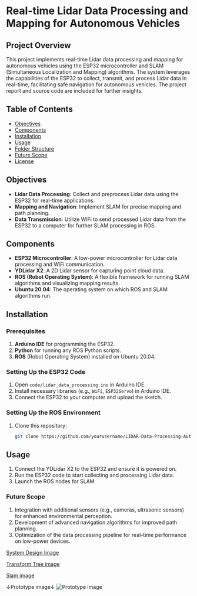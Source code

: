 # Real-time Lidar Data Processing and Mapping for Autonomous Vehicles

## Project Overview
This project implements real-time Lidar data processing and mapping for autonomous vehicles using the ESP32 microcontroller and SLAM (Simultaneous Localization and Mapping) algorithms. The system leverages the capabilities of the ESP32 to collect, transmit, and process Lidar data in real-time, facilitating safe navigation for autonomous vehicles. The project report and source code are included for further insights.

## Table of Contents
- [Objectives](#objectives)
- [Components](#components)
- [Installation](#installation)
- [Usage](#usage)
- [Folder Structure](#folder-structure)
- [Future Scope](#future-scope)
- [License](#license)

## Objectives
- **Lidar Data Processing**: Collect and preprocess Lidar data using the ESP32 for real-time applications.
- **Mapping and Navigation**: Implement SLAM for precise mapping and path planning.
- **Data Transmission**: Utilize WiFi to send processed Lidar data from the ESP32 to a computer for further SLAM processing in ROS.

## Components
- **ESP32 Microcontroller**: A low-power microcontroller for Lidar data processing and WiFi communication.
- **YDLidar X2**: A 2D Lidar sensor for capturing point cloud data.
- **ROS (Robot Operating System)**: A flexible framework for running SLAM algorithms and visualizing mapping results.
- **Ubuntu 20.04**: The operating system on which ROS and SLAM algorithms run.

## Installation

### Prerequisites
1. **Arduino IDE** for programming the ESP32.
2. **Python** for running any ROS Python scripts.
3. **ROS** (Robot Operating System) installed on Ubuntu 20.04.

### Setting Up the ESP32 Code
1. Open `code/lidar_data_processing.ino` in Arduino IDE.
2. Install necessary libraries (e.g., `WiFi`, `ESP32Servo`) in Arduino IDE.
3. Connect the ESP32 to your computer and upload the sketch.

### Setting Up the ROS Environment
1. Clone this repository:
   ```bash
   git clone https://github.com/yourusername/LIDAR-Data-Processing-Autonomous-Vehicles.git

## Usage
1. Connect the YDLidar X2 to the ESP32 and ensure it is powered on.
2. Run the ESP32 code to start collecting and processing Lidar data.
3. Launch the ROS nodes for SLAM

### Future Scope
1. Integration with additional sensors (e.g., cameras, ultrasonic sensors) for enhanced environmental perception.
2. Development of advanced navigation algorithms for improved path planning.
3. Optimization of the data processing pipeline for real-time performance on low-power devices.


[System Design Image](https://github.com/user-attachments/assets/0cf5b1a5-dcdc-42eb-94f0-bfde31ff3000)

[Transform Tree image](https://github.com/user-attachments/assets/a30aa614-c76b-4fa9-9ccb-83f6af30965d)

[Slam image](https://github.com/user-attachments/assets/d9b0eb00-d8ec-4341-8b7c-6e8142621d70)


↓Prototype image↓
![Prototype image](https://github.com/user-attachments/assets/d7d24d2a-93b5-43f7-9928-ebcb7b0d6aea)








